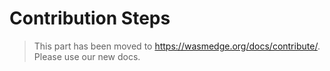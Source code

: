 # Contribution Steps

> This part has been moved to  <https://wasmedge.org/docs/contribute/>. Please use our new docs.
